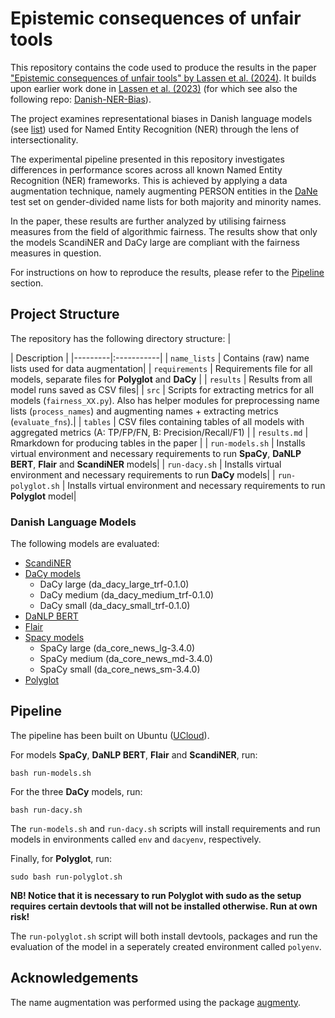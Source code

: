 # Epistemic consequences of unfair tools

This repository contains the code used to produce the results in the paper ["Epistemic consequences of unfair tools" by Lassen et al. (2024)](https://doi.org/10.1093/llc/fqad091). It builds upon earlier work done in [Lassen et al. (2023)](https://doi.org/10.18653/v1/2023.latechclfl-1.13) (for which see also the following repo: [Danish-NER-Bias](https://github.com/centre-for-humanities-computing/Danish-NER-bias)).

The project examines representational biases in Danish language models (see [list](https://github.com/centre-for-humanities-computing/epistemic-consequences-of-unfair-tools#danish-language-models)) used for Named Entity Recognition (NER) through the lens of intersectionality.

The experimental pipeline presented in this repository investigates differences in performance scores across all known Named Entity Recognition (NER) frameworks. This is achieved by applying a data augmentation technique, namely augmenting PERSON entities in the [DaNe](https://aclanthology.org/2020.lrec-1.565/) test set on gender-divided name lists for both majority and minority names. 

In the paper, these results are further analyzed by utilising fairness measures from the field of algorithmic fairness. The results show that only the models ScandiNER and DaCy large are compliant with the fairness measures in question.

For instructions on how to reproduce the results, please refer to the [Pipeline](https://github.com/centre-for-humanities-computing/epistemic-consequences-of-unfair-tools#pipeline) section.

## Project Structure 
The repository has the following directory structure:
| <div style="width:120px"></div>| Description |
|---------|:-----------|
| ```name_lists``` | Contains (raw) name lists used for data augmentation|
| ```requirements``` | Requirements file for all models, separate files for **Polyglot** and **DaCy** |
| ```results``` | Results from all model runs saved as CSV files|
| ```src```  | Scripts for extracting metrics for all models (```fairness_XX.py```). Also has helper modules for preprocessing name lists (```process_names```) and augmenting names + extracting metrics  (```evaluate_fns```).|
| ```tables``` | CSV files containing tables of all models with aggregated metrics (A: TP/FP/FN, B: Precision/Recall/F1) |
| ```results.md``` | Rmarkdown for producing tables in the paper |
| ```run-models.sh``` | Installs virtual environment and necessary requirements to run **SpaCy**, **DaNLP BERT**, **Flair** and **ScandiNER** models|
| ```run-dacy.sh``` | Installs virtual environment and necessary requirements to run **DaCy** models|
| ```run-polyglot.sh``` | Installs virtual environment and necessary requirements to run **Polyglot** model|

### Danish Language Models 
The following models are evaluated:
* [ScandiNER](https://huggingface.co/saattrupdan/nbailab-base-ner-scandi)
* [DaCy models](https://github.com/centre-for-humanities-computing/DaCy)
    * DaCy large (da_dacy_large_trf-0.1.0)
    * DaCy medium (da_dacy_medium_trf-0.1.0)
    * DaCy small (da_dacy_small_trf-0.1.0)
* [DaNLP BERT](https://danlp-alexandra.readthedocs.io/en/stable/docs/tasks/ner.html#bert)
* [Flair](https://github.com/flairNLP/flair)
* [Spacy models](https://spacy.io/models/da)
    * SpaCy large (da_core_news_lg-3.4.0)
    * SpaCy medium (da_core_news_md-3.4.0)
    * SpaCy small (da_core_news_sm-3.4.0)
* [Polyglot](https://polyglot.readthedocs.io/en/latest/NamedEntityRecognition.html)

## Pipeline 
The pipeline has been built on Ubuntu ([UCloud](https://cloud.sdu.dk/)). 

For models **SpaCy**, **DaNLP BERT**, **Flair** and **ScandiNER**, run: 
```
bash run-models.sh
```

For the three **DaCy** models, run: 
```
bash run-dacy.sh
```
The ```run-models.sh``` and ```run-dacy.sh``` scripts will install requirements and run models in environments called ```env``` and ```dacyenv```, respectively.

Finally, for **Polyglot**, run: 
```
sudo bash run-polyglot.sh
```
**NB! Notice that it is necessary to run Polyglot with sudo as the setup requires certain devtools that will not be installed otherwise. Run at own risk!**

The ```run-polyglot.sh``` script will both install devtools, packages and run the evaluation of the model in a seperately created environment called ```polyenv```. 

## Acknowledgements
The name augmentation was performed using the package [augmenty](https://kennethenevoldsen.github.io/augmenty/). 
